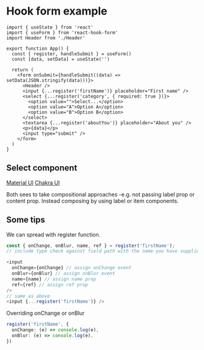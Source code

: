 # Hook form example

```tsx
import { useState } from 'react'
import { useForm } from 'react-hook-form'
import Header from './Header'

export function App() {
  const { register, handleSubmit } = useForm()
  const [data, setData] = useState('')

  return (
    <form onSubmit={handleSubmit((data) => setData(JSON.stringify(data)))}>
      <Header />
      <input {...register('firstName')} placeholder="First name" />
      <select {...register('category', { required: true })}>
        <option value="">Select...</option>
        <option value="A">Option A</option>
        <option value="B">Option B</option>
      </select>
      <textarea {...register('aboutYou')} placeholder="About you" />
      <p>{data}</p>
      <input type="submit" />
    </form>
  )
}
```

## Select component

[Material UI](https://mui.com/material-ui/react-select/)
[Chakra UI](https://www.chakra-ui.com/docs/components/select)

Both sees to take compositional approaches -e.g. not passing label prop or content prop. Instead composing by using label or item components.

## Some tips

We can spread with register function.

```ts
const { onChange, onBlur, name, ref } = register('firstName');
// include type check against field path with the name you have supplied.

<input
  onChange={onChange} // assign onChange event
  onBlur={onBlur} // assign onBlur event
  name={name} // assign name prop
  ref={ref} // assign ref prop
/>
// same as above
<input {...register('firstName')} />
```

Overriding onChange or onBlur

```ts
register('firstName', {
  onChange: (e) => console.log(e),
  onBlur: (e) => console.log(e),
})
```
